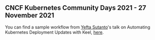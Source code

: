 ## CNCF Kubernetes Community Days 2021 - 27 November 2021

You can find a sample workflow from [Yefta Sutanto](https://github.com/nevrending)'s talk on Automating Kubernetes Deployment Updates with Keel, [here](https://github.com/panenpa/panenpa/blob/master/cncf-kcd2021/.github/workflows/keel.yaml).
